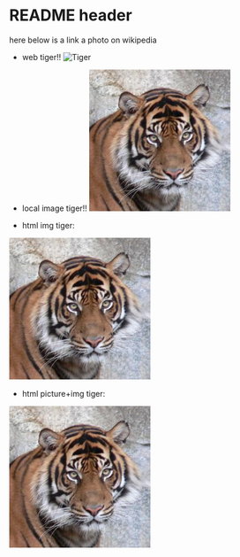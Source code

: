 # README header

here below is a link a photo on wikipedia

- web tiger!!
![Tiger](https://upload.wikimedia.org/wikipedia/commons/8/81/2012_Suedchinesischer_Tiger.JPG)

- local image tiger!!
![tiger](./images/tiger.jpg)

- html img tiger:
<img src="./images/tiger.jpg" alt="TIGER">

- html picture+img tiger:
<picture>
  <img src="./images/tiger.jpg" alt="TIGER">
</picture>
